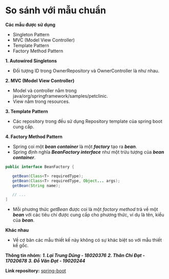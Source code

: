 # So sánh với mẫu chuẩn

**Các mẫu được sử dụng**
- Singleton Pattern
- MVC (Model View Controller)
- Template Pattern
- Factory Method Pattern

**1. Autowired Singletons**
 - Đối tượng ID trong OwnerRepository và OwnerController là như nhau.
 
**2. MVC (Model View Controller)**
 - Model và controller nằm trong java/org/springframework/samples/petclinic.
 - View nằm trong resources.
 
**3. Template Pattern**
 - Các repository trong đều sử dụng Repository template của spring boot cung cấp.

**4. Factory Method Pattern**
 - Spring coi một ***bean container*** là một ***factory*** tạo ra ***bean***.
 - Spring định nghĩa ***BeanFactory interface*** như một trừu tượng của ***bean container***.
 ```Java
 public interface BeanFactory {

    getBean(Class<T> requiredType);
    getBean(Class<T> requiredType, Object... args);
    getBean(String name);

    // ...
]
 ```
 - Mỗi phương thức *getBean* được coi là một *factory method* trả về một ***bean*** với các tiêu chí được cung cấp cho phương thức, ví dụ là tên, kiểu của ***bean***.


**Khác nhau**
 - Về cơ bản các mẫu thiết kế này không có sự khác biệt so với mẫu thiết kế gốc.

**Thông tin nhóm:**
***1. Lại Trung Dũng - 18020376***
***2. Thân Chí Đạt - 17020678***
***3. Đỗ Văn Đạt - 19020244***

**Link repository:** [spring-boot](https://github.com/spring-projects/spring-boot)
